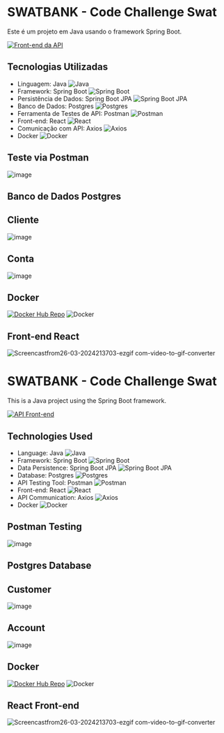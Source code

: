 # SWATBANK - Code Challenge Swat

Este é um projeto em Java usando o framework Spring Boot.

[![Front-end da API](https://img.shields.io/badge/Front--end%20da%20API-Ver%20no%20GitHub-blue?style=for-the-badge&logo=github)](https://github.com/maaicondgl/SwatBank-Front-end)

## Tecnologias Utilizadas

- Linguagem: Java ![Java](https://img.shields.io/badge/Java-007396?style=for-the-badge&logo=java&logoColor=white)
- Framework: Spring Boot ![Spring Boot](https://img.shields.io/badge/Spring_Boot-6DB33F?style=for-the-badge&logo=spring&logoColor=white)
- Persistência de Dados: Spring Boot JPA ![Spring Boot JPA](https://img.shields.io/badge/Spring_Boot_JPA-6DB33F?style=for-the-badge&logo=spring&logoColor=white)
- Banco de Dados: Postgres ![Postgres](https://img.shields.io/badge/PostgreSQL-336791?style=for-the-badge&logo=postgresql&logoColor=white)
- Ferramenta de Testes de API: Postman ![Postman](https://img.shields.io/badge/Postman-FF6C37?style=for-the-badge&logo=postman&logoColor=white)
- Front-end: React ![React](https://img.shields.io/badge/React-61DAFB?style=for-the-badge&logo=react&logoColor=white)
- Comunicação com API: Axios ![Axios](https://img.shields.io/badge/Axios-007ACC?style=for-the-badge&logo=axios&logoColor=white)
- Docker ![Docker](https://img.shields.io/badge/Docker-2496ED?style=for-the-badge&logo=docker&logoColor=white)

## Teste via Postman 

![image](https://github.com/maaicondgl/code-challenge-swat/assets/87240984/c62f14fd-faed-491f-afcc-6edffe59fea2)

## Banco de Dados Postgres

## Cliente
![image](https://github.com/maaicondgl/code-challenge-swat/assets/87240984/65139eb8-82ad-4e1a-b8ae-055b06c5e1ff)
  
## Conta
![image](https://github.com/maaicondgl/code-challenge-swat/assets/87240984/8d6b8716-6a61-4395-8c1f-58850e0c9086)

## Docker 
[![Docker Hub Repo](https://img.shields.io/docker/pulls/maaicondgl/code-challenge-swat.svg)](https://hub.docker.com/repository/docker/maaicondgl/code-challenge-swat)
![Docker](https://img.shields.io/badge/Docker-2496ED?style=for-the-badge&logo=docker&logoColor=white)

## Front-end React
![Screencastfrom26-03-2024213703-ezgif com-video-to-gif-converter](https://github.com/maaicondgl/SwatBank/assets/87240984/3e35d3da-4ddd-42b4-98ad-52e80fba8a75)


##

# SWATBANK - Code Challenge Swat

This is a Java project using the Spring Boot framework.

[![API Front-end](https://img.shields.io/badge/API%20Front--end-View%20on%20GitHub-blue?style=for-the-badge&logo=github)](https://github.com/maaicondgl/SwatBank-Front-end)

## Technologies Used

- Language: Java ![Java](https://img.shields.io/badge/Java-007396?style=for-the-badge&logo=java&logoColor=white)
- Framework: Spring Boot ![Spring Boot](https://img.shields.io/badge/Spring_Boot-6DB33F?style=for-the-badge&logo=spring&logoColor=white)
- Data Persistence: Spring Boot JPA ![Spring Boot JPA](https://img.shields.io/badge/Spring_Boot_JPA-6DB33F?style=for-the-badge&logo=spring&logoColor=white)
- Database: Postgres ![Postgres](https://img.shields.io/badge/PostgreSQL-336791?style=for-the-badge&logo=postgresql&logoColor=white)
- API Testing Tool: Postman ![Postman](https://img.shields.io/badge/Postman-FF6C37?style=for-the-badge&logo=postman&logoColor=white)
- Front-end: React ![React](https://img.shields.io/badge/React-61DAFB?style=for-the-badge&logo=react&logoColor=white)
- API Communication: Axios ![Axios](https://img.shields.io/badge/Axios-007ACC?style=for-the-badge&logo=axios&logoColor=white)
- Docker ![Docker](https://img.shields.io/badge/Docker-2496ED?style=for-the-badge&logo=docker&logoColor=white)

## Postman Testing

![image](https://github.com/maaicondgl/code-challenge-swat/assets/87240984/c62f14fd-faed-491f-afcc-6edffe59fea2)

## Postgres Database

## Customer
![image](https://github.com/maaicondgl/code-challenge-swat/assets/87240984/65139eb8-82ad-4e1a-b8ae-055b06c5e1ff)
  
## Account
![image](https://github.com/maaicondgl/code-challenge-swat/assets/87240984/8d6b8716-6a61-4395-8c1f-58850e0c9086)

## Docker 
[![Docker Hub Repo](https://img.shields.io/docker/pulls/maaicondgl/code-challenge-swat.svg)](https://hub.docker.com/repository/docker/maaicondgl/code-challenge-swat)
![Docker](https://img.shields.io/badge/Docker-2496ED?style=for-the-badge&logo=docker&logoColor=white)

## React Front-end
![Screencastfrom26-03-2024213703-ezgif com-video-to-gif-converter](https://github.com/maaicondgl/SwatBank/assets/87240984/3e35d3da-4ddd-42b4-98ad-52e80fba8a75)

